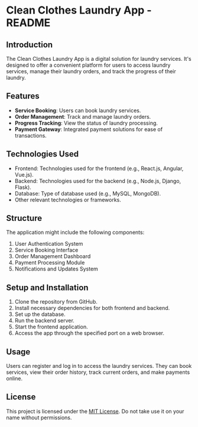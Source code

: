 
# Clean Clothes Laundry App - README

## Introduction
The Clean Clothes Laundry App is a digital solution for laundry services. It's designed to offer a convenient platform for users to access laundry services, manage their laundry orders, and track the progress of their laundry.

## Features
- **Service Booking**: Users can book laundry services.
- **Order Management**: Track and manage laundry orders.
- **Progress Tracking**: View the status of laundry processing.
- **Payment Gateway**: Integrated payment solutions for ease of transactions.

## Technologies Used
- Frontend: Technologies used for the frontend (e.g., React.js, Angular, Vue.js).
- Backend: Technologies used for the backend (e.g., Node.js, Django, Flask).
- Database: Type of database used (e.g., MySQL, MongoDB).
- Other relevant technologies or frameworks.

## Structure
The application might include the following components:
1. User Authentication System
2. Service Booking Interface
3. Order Management Dashboard
4. Payment Processing Module
5. Notifications and Updates System

## Setup and Installation
1. Clone the repository from GitHub.
2. Install necessary dependencies for both frontend and backend.
3. Set up the database.
4. Run the backend server.
5. Start the frontend application.
6. Access the app through the specified port on a web browser.

## Usage
Users can register and log in to access the laundry services. They can book services, view their order history, track current orders, and make payments online.


## License
This project is licensed under the [MIT License](LICENSE.md).
Do not take use it on your name without permissions. 
